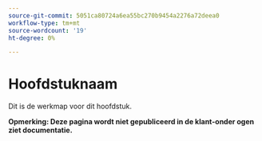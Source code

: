 ```yaml
---
source-git-commit: 5051ca80724a6ea55bc270b9454a2276a72deea0
workflow-type: tm+mt
source-wordcount: '19'
ht-degree: 0%

---
```

# Hoofdstuknaam

Dit is de werkmap voor dit hoofdstuk.

**Opmerking: Deze pagina wordt niet gepubliceerd in de klant-onder ogen ziet documentatie.**
